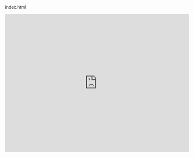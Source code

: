 index.html

<iframe width="600" height="450" src="https://lookerstudio.google.com/embed/reporting/9b38b427-15ec-4f84-9547-915f22fba1b4/page/p_l6t5s650ud" frameborder="0" style="border:0" allowfullscreen sandbox="allow-storage-access-by-user-activation allow-scripts allow-same-origin allow-popups allow-popups-to-escape-sandbox"></iframe>
